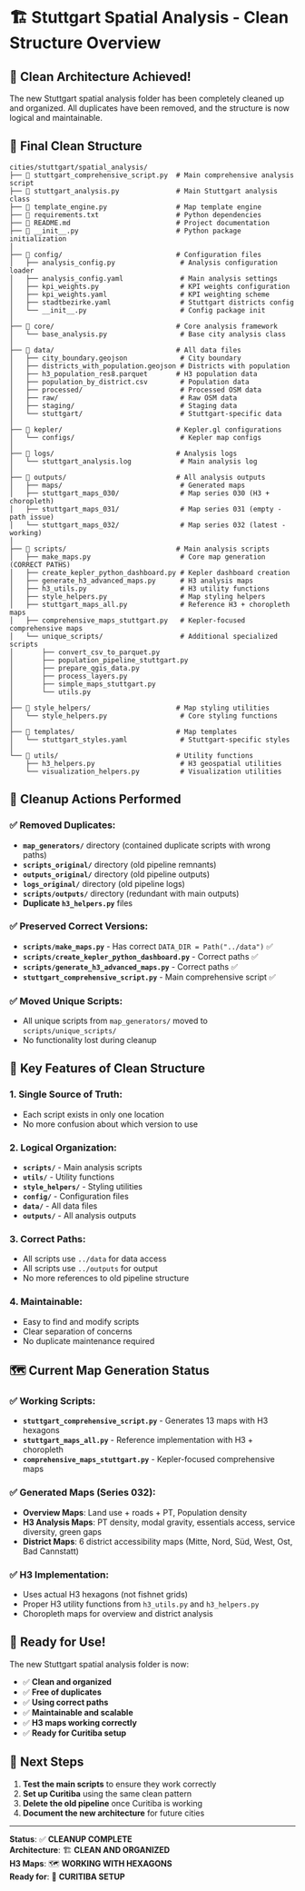 # 🏗️ Stuttgart Spatial Analysis - Clean Structure Overview

## **🎯 Clean Architecture Achieved!**

The new Stuttgart spatial analysis folder has been completely cleaned up and organized. All duplicates have been removed, and the structure is now logical and maintainable.

## **📁 Final Clean Structure**

```
cities/stuttgart/spatial_analysis/
├── 📄 stuttgart_comprehensive_script.py  # Main comprehensive analysis script
├── 📄 stuttgart_analysis.py              # Main Stuttgart analysis class
├── 📄 template_engine.py                 # Map template engine
├── 📄 requirements.txt                   # Python dependencies
├── 📄 README.md                          # Project documentation
├── 📄 __init__.py                        # Python package initialization
│
├── 📁 config/                            # Configuration files
│   ├── analysis_config.py                # Analysis configuration loader
│   ├── analysis_config.yaml              # Main analysis settings
│   ├── kpi_weights.py                    # KPI weights configuration
│   ├── kpi_weights.yaml                  # KPI weighting scheme
│   ├── stadtbezirke.yaml                 # Stuttgart districts config
│   └── __init__.py                       # Config package init
│
├── 📁 core/                              # Core analysis framework
│   └── base_analysis.py                  # Base city analysis class
│
├── 📁 data/                              # All data files
│   ├── city_boundary.geojson             # City boundary
│   ├── districts_with_population.geojson # Districts with population
│   ├── h3_population_res8.parquet       # H3 population data
│   ├── population_by_district.csv        # Population data
│   ├── processed/                        # Processed OSM data
│   ├── raw/                              # Raw OSM data
│   ├── staging/                          # Staging data
│   └── stuttgart/                        # Stuttgart-specific data
│
├── 📁 kepler/                            # Kepler.gl configurations
│   └── configs/                          # Kepler map configs
│
├── 📁 logs/                              # Analysis logs
│   └── stuttgart_analysis.log            # Main analysis log
│
├── 📁 outputs/                           # All analysis outputs
│   ├── maps/                             # Generated maps
│   ├── stuttgart_maps_030/               # Map series 030 (H3 + choropleth)
│   ├── stuttgart_maps_031/               # Map series 031 (empty - path issue)
│   └── stuttgart_maps_032/               # Map series 032 (latest - working)
│
├── 📁 scripts/                           # Main analysis scripts
│   ├── make_maps.py                      # Core map generation (CORRECT PATHS)
│   ├── create_kepler_python_dashboard.py # Kepler dashboard creation
│   ├── generate_h3_advanced_maps.py      # H3 analysis maps
│   ├── h3_utils.py                       # H3 utility functions
│   ├── style_helpers.py                  # Map styling helpers
│   ├── stuttgart_maps_all.py             # Reference H3 + choropleth maps
│   ├── comprehensive_maps_stuttgart.py   # Kepler-focused comprehensive maps
│   └── unique_scripts/                   # Additional specialized scripts
│       ├── convert_csv_to_parquet.py
│       ├── population_pipeline_stuttgart.py
│       ├── prepare_qgis_data.py
│       ├── process_layers.py
│       ├── simple_maps_stuttgart.py
│       └── utils.py
│
├── 📁 style_helpers/                     # Map styling utilities
│   └── style_helpers.py                  # Core styling functions
│
├── 📁 templates/                         # Map templates
│   └── stuttgart_styles.yaml             # Stuttgart-specific styles
│
└── 📁 utils/                             # Utility functions
    ├── h3_helpers.py                     # H3 geospatial utilities
    └── visualization_helpers.py          # Visualization utilities
```

## **🧹 Cleanup Actions Performed**

### **✅ Removed Duplicates:**
- **`map_generators/`** directory (contained duplicate scripts with wrong paths)
- **`scripts_original/`** directory (old pipeline remnants)
- **`outputs_original/`** directory (old pipeline outputs)
- **`logs_original/`** directory (old pipeline logs)
- **`scripts/outputs/`** directory (redundant with main outputs)
- **Duplicate `h3_helpers.py`** files

### **✅ Preserved Correct Versions:**
- **`scripts/make_maps.py`** - Has correct `DATA_DIR = Path("../data")` ✅
- **`scripts/create_kepler_python_dashboard.py`** - Correct paths ✅
- **`scripts/generate_h3_advanced_maps.py`** - Correct paths ✅
- **`stuttgart_comprehensive_script.py`** - Main comprehensive script ✅

### **✅ Moved Unique Scripts:**
- All unique scripts from `map_generators/` moved to `scripts/unique_scripts/`
- No functionality lost during cleanup

## **🔧 Key Features of Clean Structure**

### **1. Single Source of Truth:**
- Each script exists in only one location
- No more confusion about which version to use

### **2. Logical Organization:**
- **`scripts/`** - Main analysis scripts
- **`utils/`** - Utility functions
- **`style_helpers/`** - Styling utilities
- **`config/`** - Configuration files
- **`data/`** - All data files
- **`outputs/`** - All analysis outputs

### **3. Correct Paths:**
- All scripts use `../data` for data access
- All scripts use `../outputs` for output
- No more references to old pipeline structure

### **4. Maintainable:**
- Easy to find and modify scripts
- Clear separation of concerns
- No duplicate maintenance required

## **🗺️ Current Map Generation Status**

### **✅ Working Scripts:**
- **`stuttgart_comprehensive_script.py`** - Generates 13 maps with H3 hexagons
- **`stuttgart_maps_all.py`** - Reference implementation with H3 + choropleth
- **`comprehensive_maps_stuttgart.py`** - Kepler-focused comprehensive maps

### **✅ Generated Maps (Series 032):**
- **Overview Maps**: Land use + roads + PT, Population density
- **H3 Analysis Maps**: PT density, modal gravity, essentials access, service diversity, green gaps
- **District Maps**: 6 district accessibility maps (Mitte, Nord, Süd, West, Ost, Bad Cannstatt)

### **✅ H3 Implementation:**
- Uses actual H3 hexagons (not fishnet grids)
- Proper H3 utility functions from `h3_utils.py` and `h3_helpers.py`
- Choropleth maps for overview and district analysis

## **🚀 Ready for Use!**

The new Stuttgart spatial analysis folder is now:
- ✅ **Clean and organized**
- ✅ **Free of duplicates**
- ✅ **Using correct paths**
- ✅ **Maintainable and scalable**
- ✅ **H3 maps working correctly**
- ✅ **Ready for Curitiba setup**

## **🎯 Next Steps**

1. **Test the main scripts** to ensure they work correctly
2. **Set up Curitiba** using the same clean pattern
3. **Delete the old pipeline** once Curitiba is working
4. **Document the new architecture** for future cities

---

**Status**: ✅ **CLEANUP COMPLETE**  
**Architecture**: 🏗️ **CLEAN AND ORGANIZED**  
**H3 Maps**: 🗺️ **WORKING WITH HEXAGONS**  
**Ready for**: 🚀 **CURITIBA SETUP**
